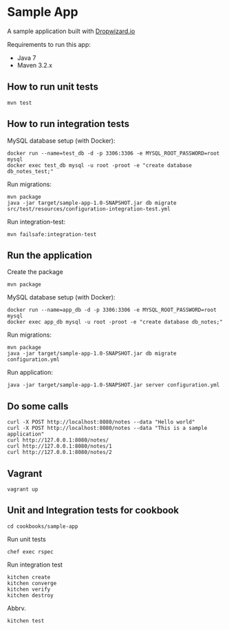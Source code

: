 # Sample App

A sample application built with [Dropwizard.io](http://dropwizard.io)

Requirements to run this app:

* Java 7
* Maven 3.2.x

## How to run unit tests

```
mvn test
```

## How to run integration tests

MySQL database setup (with Docker):

```
docker run --name=test_db -d -p 3306:3306 -e MYSQL_ROOT_PASSWORD=root mysql
docker exec test_db mysql -u root -proot -e "create database db_notes_test;"
```

Run migrations:

```
mvn package
java -jar target/sample-app-1.0-SNAPSHOT.jar db migrate src/test/resources/configuration-integration-test.yml
```

Run integration-test:

```
mvn failsafe:integration-test
```

## Run the application

Create the package

```
mvn package
```

MySQL database setup (with Docker):

```
docker run --name=app_db -d -p 3306:3306 -e MYSQL_ROOT_PASSWORD=root mysql
docker exec app_db mysql -u root -proot -e "create database db_notes;"
```

Run migrations:

```
mvn package
java -jar target/sample-app-1.0-SNAPSHOT.jar db migrate configuration.yml
```

Run application:

```
java -jar target/sample-app-1.0-SNAPSHOT.jar server configuration.yml
```

## Do some calls

```
curl -X POST http://localhost:8080/notes --data "Hello world"
curl -X POST http://localhost:8080/notes --data "This is a sample application"
curl http://127.0.0.1:8080/notes/
curl http://127.0.0.1:8080/notes/1
curl http://127.0.0.1:8080/notes/2
```

## Vagrant

```
vagrant up
```

## Unit and Integration tests for cookbook

```
cd cookbooks/sample-app
```

Run unit tests

```
chef exec rspec
```

Run integration test

```
kitchen create
kitchen converge
kitchen verify
kitchen destroy
```

Abbrv.

```
kitchen test
```
